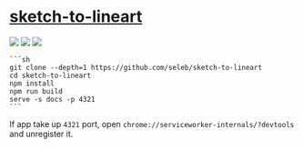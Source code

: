# [sketch-to-lineart](https://github.com/seleb/sketch-to-lineart)

![](https://img.shields.io/github/license/seleb/sketch-to-lineart?style=flat-square) ![](https://img.shields.io/github/last-commit/scillidan/sketch-to-lineart/main?label=last%20commit%20(fork)&style=flat-square) ![](https://img.shields.io/badge/Vercel-black?style=flat&logo=Vercel&logoColor=white)

````{tab} From source
```sh
git clone --depth=1 https://github.com/seleb/sketch-to-lineart
cd sketch-to-lineart
npm install
npm run build
serve -s docs -p 4321
```
````

If app take up `4321` port, open `chrome://serviceworker-internals/?devtools` and unregister it.